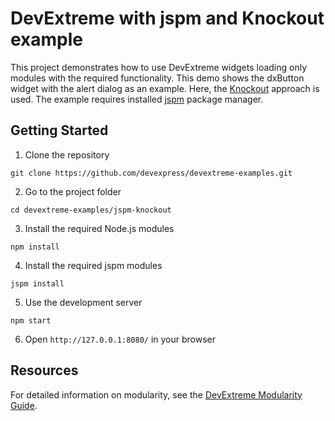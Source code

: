 # DevExtreme with jspm and Knockout example

This project demonstrates how to use DevExtreme widgets loading only modules with the required functionality. This demo shows the dxButton widget with the alert dialog as an example. Here, the [Knockout](http://knockoutjs.com/) approach is used. The example requires installed [jspm](http://jspm.io/) package manager.

## Getting Started

1. Clone the repository
 ``` text
 git clone https://github.com/devexpress/devextreme-examples.git
 ```

2. Go to the project folder
 ``` text
 cd devextreme-examples/jspm-knockout
 ```

3. Install the required Node.js modules
 ``` text
 npm install
 ```

4. Install the required jspm modules
 ``` text
 jspm install
 ```

5. Use the development server
 ``` text
 npm start
 ```

6. Open `http://127.0.0.1:8080/` in your browser

## Resources

For detailed information on modularity, see the [DevExtreme Modularity Guide](http://js.devexpress.com/Documentation/Guide/Common/Modularity?version=16_1&approach=Knockout).
